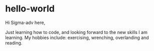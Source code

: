 # hello-world

Hi Sigma-adv here,

Just learning how to code, and looking forward to the new skills 
I am learning. My hobbies include: exercising, wrenching, overlanding
and reading.  
